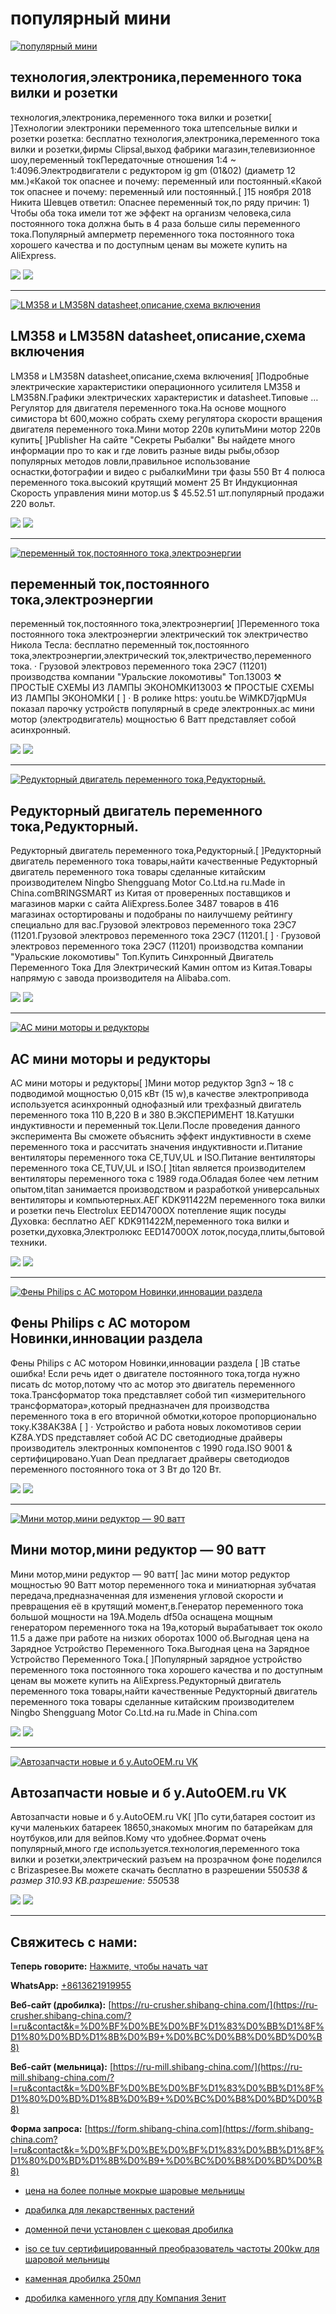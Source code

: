 # популярный мини

<a href="https://swt.shibang-china.com/?l=ru&img&k=%D0%BF%D0%BE%D0%BF%D1%83%D0%BB%D1%8F%D1%80%D0%BD%D1%8B%D0%B9+%D0%BC%D0%B8%D0%BD%D0%B8" target="_blank">![популярный мини](http://static.shibang-china.com/all-800x300/178.jpg)</a>

## технология,электроника,переменного тока вилки и розетки
технология,электроника,переменного тока вилки и розетки[ ]Технологии электроники переменного тока штепсельные вилки и розетки розетка: бесплатно технология,электроника,переменного тока вилки и розетки,фирмы Clipsal,выход фабрики магазин,телевизионное шоу,переменный токПередаточные отношения 1:4 ~ 1:4096.Электродвигатели с редуктором ig gm (01&amp;02) (диаметр 12 мм.)&#171;Какой ток опаснее и почему: переменный или постоянный.&#171;Какой ток опаснее и почему: переменный или постоянный.[ ]15 ноября 2018 Никита Шевцев ответил: Опаснее переменный ток,по ряду причин: 1) Чтобы оба тока имели тот же эффект на организм человека,сила постоянного тока должна быть в 4 раза больше силы переменного тока.Популярный амперметр переменного тока постоянного тока хорошего качества и по доступным ценам вы можете купить на AliExpress.


<a href="https://whatsapp.shibangsoft.com/WhatsApp.php" target="_blank" title="WhatsApp">![](http://static.shibang-china.com/icon/whatsapp.png)</a> <a href="https://swt.shibang-china.com/?l=ru&icon&k=%D0%BF%D0%BE%D0%BF%D1%83%D0%BB%D1%8F%D1%80%D0%BD%D1%8B%D0%B9+%D0%BC%D0%B8%D0%BD%D0%B8" target="_blank">![](http://static.shibang-china.com/icon/chat-ru.png)</a>

---

<a href="https://swt.shibang-china.com/?l=ru&img&k=%D0%BF%D0%BE%D0%BF%D1%83%D0%BB%D1%8F%D1%80%D0%BD%D1%8B%D0%B9+%D0%BC%D0%B8%D0%BD%D0%B8" target="_blank">![LM358 и LM358N datasheet,описание,схема включения](http://static.shibang-china.com/all-800x300/1177.jpg)</a>

## LM358 и LM358N datasheet,описание,схема включения
LM358 и LM358N datasheet,описание,схема включения[ ]Подробные электрические характеристики операционного усилителя LM358 и LM358N.Графики электрических характеристик и datasheet.Типовые …Регулятор для двигателя переменного тока.На основе мощного симистора bt 600,можно собрать схему регулятора скорости вращения двигателя переменного тока.Мини мотор 220в купитьМини мотор 220в купить[ ]Publisher На сайте &quot;Секреты Рыбалки&quot; Вы найдете много информации про то как и где ловить разные виды рыбы,обзор популярных методов ловли,правильное использование оснастки,фотографии и видео с рыбалкиМини три фазы 550 Вт 4 полюса переменного тока.высокий крутящий момент 25 Вт Индукционная Скорость управления мини мотор.us $ 45.52.51 шт.популярный продажи 220 вольт.


<a href="https://whatsapp.shibangsoft.com/WhatsApp.php" target="_blank" title="WhatsApp">![](http://static.shibang-china.com/icon/whatsapp.png)</a> <a href="https://swt.shibang-china.com/?l=ru&icon&k=%D0%BF%D0%BE%D0%BF%D1%83%D0%BB%D1%8F%D1%80%D0%BD%D1%8B%D0%B9+%D0%BC%D0%B8%D0%BD%D0%B8" target="_blank">![](http://static.shibang-china.com/icon/chat-ru.png)</a>

---

<a href="https://swt.shibang-china.com/?l=ru&img&k=%D0%BF%D0%BE%D0%BF%D1%83%D0%BB%D1%8F%D1%80%D0%BD%D1%8B%D0%B9+%D0%BC%D0%B8%D0%BD%D0%B8" target="_blank">![переменный ток,постоянного тока,электроэнергии](http://static.shibang-china.com/all-800x300/497.jpg)</a>

## переменный ток,постоянного тока,электроэнергии
переменный ток,постоянного тока,электроэнергии[ ]Переменного тока постоянного тока электроэнергии электрический ток электричество Никола Тесла: бесплатно переменный ток,постоянного тока,электроэнергии,электрический ток,электричество,переменного тока.&nbsp;&#0183;&#32;Грузовой электровоз переменного тока 2ЭС7 (11201) производства компании &quot;Уральские локомотивы&quot; Топ.13003 ⚒️ ПРОСТЫЕ СХЕМЫ ИЗ ЛАМПЫ ЭКОНОМКИ13003 ⚒️ ПРОСТЫЕ СХЕМЫ ИЗ ЛАМПЫ ЭКОНОМКИ [ ]&nbsp;&#0183;&#32;В ролике https: youtu.be WiMKD7jqpMUя показал парочку устройств популярный в среде электронных.ac мини мотор (электродвигатель) мощностью 6 Ватт представляет собой асинхронный.


<a href="https://whatsapp.shibangsoft.com/WhatsApp.php" target="_blank" title="WhatsApp">![](http://static.shibang-china.com/icon/whatsapp.png)</a> <a href="https://swt.shibang-china.com/?l=ru&icon&k=%D0%BF%D0%BE%D0%BF%D1%83%D0%BB%D1%8F%D1%80%D0%BD%D1%8B%D0%B9+%D0%BC%D0%B8%D0%BD%D0%B8" target="_blank">![](http://static.shibang-china.com/icon/chat-ru.png)</a>

---

<a href="https://swt.shibang-china.com/?l=ru&img&k=%D0%BF%D0%BE%D0%BF%D1%83%D0%BB%D1%8F%D1%80%D0%BD%D1%8B%D0%B9+%D0%BC%D0%B8%D0%BD%D0%B8" target="_blank">![Редукторный двигатель переменного тока,Редукторный.](http://static.shibang-china.com/all-800x300/550.jpg)</a>

## Редукторный двигатель переменного тока,Редукторный.
Редукторный двигатель переменного тока,Редукторный.[ ]Редукторный двигатель переменного тока товары,найти качественные Редукторный двигатель переменного тока товары сделанные китайским производителем Ningbo Shengguang Motor Co.Ltd.на ru.Made in China.comBRINGSMART из Китая от проверенных поставщиков и магазинов марки с сайта AliExpress.Более 3487 товаров в 416 магазинах остортированы и подобраны по наилучшему рейтингу специально для вас.Грузовой электровоз переменного тока 2ЭС7 (11201.Грузовой электровоз переменного тока 2ЭС7 (11201.[ ]&nbsp;&#0183;&#32;Грузовой электровоз переменного тока 2ЭС7 (11201) производства компании &quot;Уральские локомотивы&quot; Топ.Купить Синхронный Двигатель Переменного Тока Для Электрический Камин оптом из Китая.Товары напрямую с завода производителя на Alibaba.com.


<a href="https://whatsapp.shibangsoft.com/WhatsApp.php" target="_blank" title="WhatsApp">![](http://static.shibang-china.com/icon/whatsapp.png)</a> <a href="https://swt.shibang-china.com/?l=ru&icon&k=%D0%BF%D0%BE%D0%BF%D1%83%D0%BB%D1%8F%D1%80%D0%BD%D1%8B%D0%B9+%D0%BC%D0%B8%D0%BD%D0%B8" target="_blank">![](http://static.shibang-china.com/icon/chat-ru.png)</a>

---

<a href="https://swt.shibang-china.com/?l=ru&img&k=%D0%BF%D0%BE%D0%BF%D1%83%D0%BB%D1%8F%D1%80%D0%BD%D1%8B%D0%B9+%D0%BC%D0%B8%D0%BD%D0%B8" target="_blank">![AC мини моторы и редукторы](http://static.shibang-china.com/all-800x300/684.jpg)</a>

## AC мини моторы и редукторы
AC мини моторы и редукторы[ ]Мини мотор редуктор 3gn3 ~ 18 с подводимой мощностью 0,015 кВт (15 w),в качестве электропривода используется асинхронный однофазный или трехфазный двигатель переменного тока 110 В,220 В и 380 В.ЭКСПЕРИМЕНТ 18.Катушки индуктивности и переменный ток.Цели.После проведения данного эксперимента Вы сможете объяснить эффект индуктивности в схеме переменного тока и рассчитать значения индуктивности и.Питание вентиляторы переменного тока CE,TUV,UL и ISO.Питание вентиляторы переменного тока CE,TUV,UL и ISO.[ ]titan является производителем вентиляторы переменного тока с 1989 года.Обладая более чем летним опытом,titan занимается производством и разработкой универсальных вентиляторы и компьютерных.АЕГ KDK911422M переменного тока вилки и розетки печь Electrolux EED14700OX потепление ящик посуды Духовка: бесплатно АЕГ KDK911422M,переменного тока вилки и розетки,духовка,Электролюкс EED14700OX лоток,посуда,плиты,бытовой техники.


<a href="https://whatsapp.shibangsoft.com/WhatsApp.php" target="_blank" title="WhatsApp">![](http://static.shibang-china.com/icon/whatsapp.png)</a> <a href="https://swt.shibang-china.com/?l=ru&icon&k=%D0%BF%D0%BE%D0%BF%D1%83%D0%BB%D1%8F%D1%80%D0%BD%D1%8B%D0%B9+%D0%BC%D0%B8%D0%BD%D0%B8" target="_blank">![](http://static.shibang-china.com/icon/chat-ru.png)</a>

---

<a href="https://swt.shibang-china.com/?l=ru&img&k=%D0%BF%D0%BE%D0%BF%D1%83%D0%BB%D1%8F%D1%80%D0%BD%D1%8B%D0%B9+%D0%BC%D0%B8%D0%BD%D0%B8" target="_blank">![Фены Philips с AC мотором Новинки,инновации раздела](http://static.shibang-china.com/all-800x300/72.jpg)</a>

## Фены Philips с AC мотором Новинки,инновации раздела
Фены Philips с AC мотором Новинки,инновации раздела [ ]В статье ошибка! Если речь идет о двигателе постоянного тока,тогда нужно писать dc мотор,потому что ac мотор это двигатель переменного тока.Трансформатор тока представляет собой тип &#171;измерительного трансформатора&#187;,который предназначен для производства переменного тока в его вторичной обмотки,которое пропорционально току.КЗ8АКЗ8А [ ]&nbsp;&#0183;&#32;Устройство и работа новых локомотивов серии KZ8A.YDS представляет собой AC DC светодиодные драйверы производитель электронных компонентов с 1990 года.ISO 9001 &amp; сертифицировано.Yuan Dean предлагает драйверы светодиодов переменного постоянного тока от 3 Вт до 120 Вт.


<a href="https://whatsapp.shibangsoft.com/WhatsApp.php" target="_blank" title="WhatsApp">![](http://static.shibang-china.com/icon/whatsapp.png)</a> <a href="https://swt.shibang-china.com/?l=ru&icon&k=%D0%BF%D0%BE%D0%BF%D1%83%D0%BB%D1%8F%D1%80%D0%BD%D1%8B%D0%B9+%D0%BC%D0%B8%D0%BD%D0%B8" target="_blank">![](http://static.shibang-china.com/icon/chat-ru.png)</a>

---

<a href="https://swt.shibang-china.com/?l=ru&img&k=%D0%BF%D0%BE%D0%BF%D1%83%D0%BB%D1%8F%D1%80%D0%BD%D1%8B%D0%B9+%D0%BC%D0%B8%D0%BD%D0%B8" target="_blank">![Мини мотор,мини редуктор — 90 ватт](http://static.shibang-china.com/all-800x300/1251.jpg)</a>

## Мини мотор,мини редуктор — 90 ватт
Мини мотор,мини редуктор — 90 ватт[ ]ac мини мотор редуктор мощностью 90 Ватт мотор переменного тока и миниатюрная зубчатая передача,предназначенная для изменения угловой скорости и превращения её в крутящий момент,в.Генератор переменного тока большой мощности на 19А.Модель df50a оснащена мощным генератором переменного тока на 19a,который вырабатывает ток около 11.5 a даже при работе на низких оборотах 1000 об.Выгодная цена на Зарядное Устройство Переменного Тока.Выгодная цена на Зарядное Устройство Переменного Тока.[ ]Популярный зарядное устройство переменного тока постоянного тока хорошего качества и по доступным ценам вы можете купить на AliExpress.Редукторный двигатель переменного тока товары,найти качественные Редукторный двигатель переменного тока товары сделанные китайским производителем Ningbo Shengguang Motor Co.Ltd.на ru.Made in China.com


<a href="https://whatsapp.shibangsoft.com/WhatsApp.php" target="_blank" title="WhatsApp">![](http://static.shibang-china.com/icon/whatsapp.png)</a> <a href="https://swt.shibang-china.com/?l=ru&icon&k=%D0%BF%D0%BE%D0%BF%D1%83%D0%BB%D1%8F%D1%80%D0%BD%D1%8B%D0%B9+%D0%BC%D0%B8%D0%BD%D0%B8" target="_blank">![](http://static.shibang-china.com/icon/chat-ru.png)</a>

---

<a href="https://swt.shibang-china.com/?l=ru&img&k=%D0%BF%D0%BE%D0%BF%D1%83%D0%BB%D1%8F%D1%80%D0%BD%D1%8B%D0%B9+%D0%BC%D0%B8%D0%BD%D0%B8" target="_blank">![Автозапчасти новые и б у.AutoOEM.ru VK](http://static.shibang-china.com/all-800x300/1180.jpg)</a>

## Автозапчасти новые и б у.AutoOEM.ru VK
Автозапчасти новые и б у.AutoOEM.ru VK[ ]По сути,батарея состоит из кучи маленьких батареек 18650,знакомых многим по батарейкам для ноутбуков,или для вейпов.Кому что удобнее.Формат очень популярный,много где используется.технология,переменного тока вилки и розетки,электрический разъем на прозрачном фоне поделился с Brizaspesee.Вы можете скачать бесплатно в разрешении 550*538 &amp; размер 310.93 KB.разрешение: 550*538

<a href="https://whatsapp.shibangsoft.com/WhatsApp.php" target="_blank" title="WhatsApp">![](http://static.shibang-china.com/icon/whatsapp.png)</a> <a href="https://swt.shibang-china.com/?l=ru&icon&k=%D0%BF%D0%BE%D0%BF%D1%83%D0%BB%D1%8F%D1%80%D0%BD%D1%8B%D0%B9+%D0%BC%D0%B8%D0%BD%D0%B8" target="_blank">![](http://static.shibang-china.com/icon/chat-ru.png)</a>

---
## Свяжитесь с нами:

**Теперь говорите:** [Нажмите, чтобы начать чат](https://swt.shibang-china.com?l=ru&contact&k=%D0%BF%D0%BE%D0%BF%D1%83%D0%BB%D1%8F%D1%80%D0%BD%D1%8B%D0%B9+%D0%BC%D0%B8%D0%BD%D0%B8)

**WhatsApp:**  [+8613621919955](https://whatsapp.shibangsoft.com/WhatsApp.php)

**Веб-сайт (дробилка):** [https://ru-crusher.shibang-china.com/](https://ru-crusher.shibang-china.com/?l=ru&contact&k=%D0%BF%D0%BE%D0%BF%D1%83%D0%BB%D1%8F%D1%80%D0%BD%D1%8B%D0%B9+%D0%BC%D0%B8%D0%BD%D0%B8)

**Веб-сайт (мельница):** [https://ru-mill.shibang-china.com/](https://ru-mill.shibang-china.com/?l=ru&contact&k=%D0%BF%D0%BE%D0%BF%D1%83%D0%BB%D1%8F%D1%80%D0%BD%D1%8B%D0%B9+%D0%BC%D0%B8%D0%BD%D0%B8)

**Форма запроса:** [https://form.shibang-china.com](https://form.shibang-china.com?l=ru&contact&k=%D0%BF%D0%BE%D0%BF%D1%83%D0%BB%D1%8F%D1%80%D0%BD%D1%8B%D0%B9+%D0%BC%D0%B8%D0%BD%D0%B8)

* [цена на более полные мокрые шаровые мельницы](../116/%D1%86%D0%B5%D0%BD%D0%B0%20%D0%BD%D0%B0%20%D0%B1%D0%BE%D0%BB%D0%B5%D0%B5%20%D0%BF%D0%BE%D0%BB%D0%BD%D1%8B%D0%B5%20%D0%BC%D0%BE%D0%BA%D1%80%D1%8B%D0%B5%20%D1%88%D0%B0%D1%80%D0%BE%D0%B2%D1%8B%D0%B5%20%D0%BC%D0%B5%D0%BB%D1%8C%D0%BD%D0%B8%D1%86%D1%8B.md)

* [драбилка для лекарственных растений](../106/%D0%B4%D1%80%D0%B0%D0%B1%D0%B8%D0%BB%D0%BA%D0%B0%20%D0%B4%D0%BB%D1%8F%20%D0%BB%D0%B5%D0%BA%D0%B0%D1%80%D1%81%D1%82%D0%B2%D0%B5%D0%BD%D0%BD%D1%8B%D1%85%20%D1%80%D0%B0%D1%81%D1%82%D0%B5%D0%BD%D0%B8%D0%B9.md)

* [доменной печи установлен с щековая дробилка](../112/%D0%B4%D0%BE%D0%BC%D0%B5%D0%BD%D0%BD%D0%BE%D0%B9%20%D0%BF%D0%B5%D1%87%D0%B8%20%D1%83%D1%81%D1%82%D0%B0%D0%BD%D0%BE%D0%B2%D0%BB%D0%B5%D0%BD%20%D1%81%20%D1%89%D0%B5%D0%BA%D0%BE%D0%B2%D0%B0%D1%8F%20%D0%B4%D1%80%D0%BE%D0%B1%D0%B8%D0%BB%D0%BA%D0%B0.md)

* [iso ce tuv сертифицированный преобразователь частоты 200kw для шаровой мельницы](../115/iso%20ce%20tuv%20%D1%81%D0%B5%D1%80%D1%82%D0%B8%D1%84%D0%B8%D1%86%D0%B8%D1%80%D0%BE%D0%B2%D0%B0%D0%BD%D0%BD%D1%8B%D0%B9%20%D0%BF%D1%80%D0%B5%D0%BE%D0%B1%D1%80%D0%B0%D0%B7%D0%BE%D0%B2%D0%B0%D1%82%D0%B5%D0%BB%D1%8C%20%D1%87%D0%B0%D1%81%D1%82%D0%BE%D1%82%D1%8B%20200kw%20%D0%B4%D0%BB%D1%8F%20%D1%88%D0%B0%D1%80%D0%BE%D0%B2%D0%BE%D0%B9%20%D0%BC%D0%B5%D0%BB%D1%8C%D0%BD%D0%B8%D1%86%D1%8B.md)

* [каменная дробилка 250мл](../119/%D0%BA%D0%B0%D0%BC%D0%B5%D0%BD%D0%BD%D0%B0%D1%8F%20%D0%B4%D1%80%D0%BE%D0%B1%D0%B8%D0%BB%D0%BA%D0%B0%20250%D0%BC%D0%BB.md)

* [дробилка каменного угля дпу Компания Зенит](../111/%D0%B4%D1%80%D0%BE%D0%B1%D0%B8%D0%BB%D0%BA%D0%B0%20%D0%BA%D0%B0%D0%BC%D0%B5%D0%BD%D0%BD%D0%BE%D0%B3%D0%BE%20%D1%83%D0%B3%D0%BB%D1%8F%20%D0%B4%D0%BF%D1%83%20%D0%9A%D0%BE%D0%BC%D0%BF%D0%B0%D0%BD%D0%B8%D1%8F%20%D0%97%D0%B5%D0%BD%D0%B8%D1%82.md)